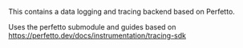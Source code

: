 This contains a data logging and tracing backend
based on Perfetto.

Uses the perfetto submodule and guides based
on https://perfetto.dev/docs/instrumentation/tracing-sdk


